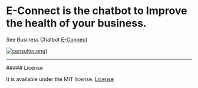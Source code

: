 # E-Connect is the chatbot to Improve the health of your business.

See Business Chatbot [E-Connect](https://uol-econnect.herokuapp.com/)

[![consultor.png](https://s12.postimg.org/ka85kjw65/consultor.png)](https://postimg.org/image/em1utnrtl/)]

<hr>
##### License

It is available under the MIT license.
[License](https://opensource.org/licenses/mit-license.php)
